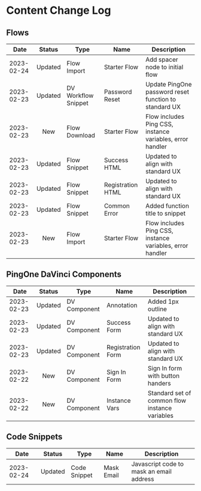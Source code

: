 
# Content Change Log

## Flows

| Date  | Status | Type | Name | Description  |
|---|:---:|---|---|---|
| 2023-02-24 | Updated | Flow Import  | Starter Flow  | Add spacer node to initial flow |
| 2023-02-23 | Updated | DV Workflow Snippet  | Password Reset | Update PingOne password reset function to standard UX |
| 2023-02-23 | New | Flow Download  | Starter Flow | Flow includes Ping CSS, instance variables, error handler |
| 2023-02-23 | Updated | Flow Snippet | Success HTML | Updated to align with standard UX |
| 2023-02-23 | Updated | Flow Snippet | Registration HTML | Updated to align with standard UX |
| 2023-02-23 | Updated | Flow Snippet | Common Error | Added function title to snippet |
| 2023-02-23 | New | Flow Import  | Starter Flow | Flow includes Ping CSS, instance variables, error handler |

## PingOne DaVinci Components

| Date  | Status | Type | Name | Description  |
|---|:---:|---|---|---|
| 2023-02-23 | Updated | DV Component | Annotation | Added 1px outline |
| 2023-02-23 | Updated | DV Component | Success Form | Updated to align with standard UX |
| 2023-02-23 | Updated | DV Component | Registration Form | Updated to align with standard UX |
| 2023-02-22 | New | DV Component  | Sign In Form | Sign In form with button handers |
| 2023-02-22 | New | DV Component  | Instance Vars | Standard set of common flow instance variables |


## Code Snippets

| Date  | Status | Type | Name | Description  |
|---|:---:|---|---|---|
| 2023-02-24 | Updated | Code Snippet  | Mask Email  | Javascript code to mask an email address |
